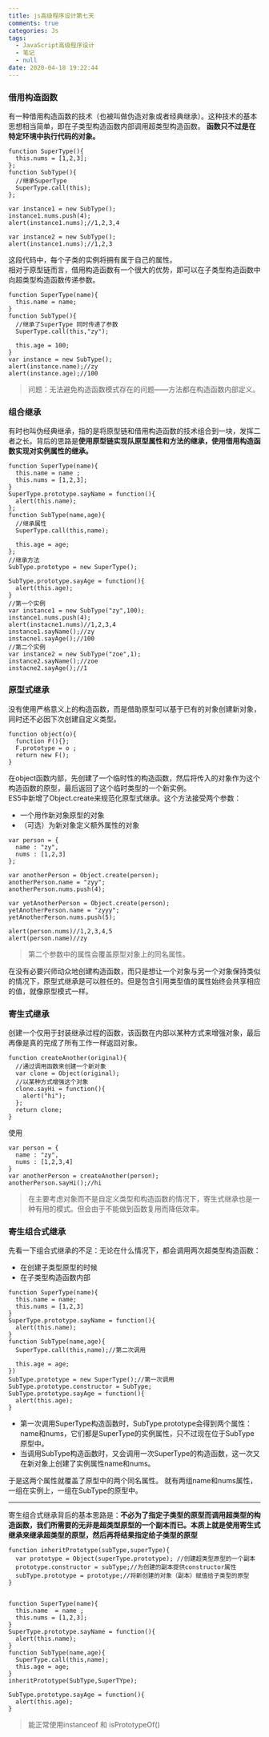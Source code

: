 ```yaml
---
title: js高级程序设计第七天
comments: true
categories: Js
tags:
  - JavaScript高级程序设计
  - 笔记
  - null
date: 2020-04-18 19:22:44
---
```

### 借用构造函数
有一种借用构造函数的技术（也被叫做伪造对象或者经典继承）。这种技术的基本思想相当简单，即在子类型构造函数内部调用超类型构造函数。
**函数只不过是在特定环境中执行代码的对象。**
```
function SuperType(){
  this.nums = [1,2,3];
};
function SubType(){
  //继承SuperType
  SuperType.call(this);
};

var instance1 = new SubType();
instance1.nums.push(4);
alert(instance1.nums);//1,2,3,4

var instance2 = new SubType();
alert(instance1.nums);//1,2,3
```
这段代码中，每个子类的实例将拥有属于自己的属性。  
相对于原型链而言，借用构造函数有一个很大的优势，即可以在子类型构造函数中向超类型构造函数传递参数。
```
function SuperType(name){
  this.name = name;
}
function SubType(){
  //继承了SuperType 同时传递了参数
  SuperType.call(this,"zy");

  this.age = 100;
}
var instance = new SubType();
alert(instance.name);//zy
alert(instance.age);//100
```
>问题：无法避免构造函数模式存在的问题——方法都在构造函数内部定义。

### 组合继承
有时也叫伪经典继承，指的是将原型链和借用构造函数的技术组合到一块，发挥二者之长。背后的思路是**使用原型链实现队原型属性和方法的继承，使用借用构造函数实现对实例属性的继承。**
```
function SuperType(name){
  this.name = name ;
  this.nums = [1,2,3];
}
SuperType.prototype.sayName = function(){
  alert(this.name);
};
function SubType(name,age){
  //继承属性
  SuperType.call(this,name);

  this.age = age;
};
//继承方法
SubType.prototype = new SuperType();

SubType.prototype.sayAge = function(){
  alert(this.age);
}
//第一个实例
var instance1 = new SubType("zy",100);
instance1.nums.push(4);
alert(instacne1.nums)//1,2,3,4
instance1.sayName();//zy
instacne1.sayAge();//100
//第二个实例
var instance2 = new SubType("zoe",1);
instance2.sayName();//zoe
instacne2.sayAge();//1
```

### 原型式继承
没有使用严格意义上的构造函数，而是借助原型可以基于已有的对象创建新对象，同时还不必因下次创建自定义类型。
```
function object(o){
  function F(){};
  F.prototype = o ;
  return new F();
}
```
在object函数内部，先创建了一个临时性的构造函数，然后将传入的对象作为这个构造函数的原型，最后返回了这个临时类型的一个新实例。  
ES5中新增了Object.create来规范化原型式继承。这个方法接受两个参数：
* 一个用作新对象原型的对象
* （可选）为新对象定义额外属性的对象
```
var person = {
  name : "zy",
  nums : [1,2,3]
};

var anotherPerson = Object.create(person);
anotherPerson.name = "zyy";
anotherPerson.nums.push(4);

var yetAnotherPerson = Object.create(person);
yetAnotherPerson.name = "zyyy";
yetAnotherPerson.nums.push(5);

alert(person.nums)//1,2,3,4,5
alert(person.name)//zy

```
>第二个参数中的属性会覆盖原型对象上的同名属性。

在没有必要兴师动众地创建构造函数，而只是想让一个对象与另一个对象保持类似的情况下，原型式继承是可以胜任的。但是包含引用类型值的属性始终会共享相应的值，就像原型模式一样。

### 寄生式继承
创建一个仅用于封装继承过程的函数，该函数在内部以某种方式来增强对象，最后再像是真的完成了所有工作一样返回对象。
```
function createAnother(original){
  //通过调用函数来创建一个新对象
  var clone = Object(original);
  //以某种方式增强这个对象
  clone.sayHi = function(){
    alert("hi");
  };
  return clone;
}
```
使用
```
var person = {
  name : "zy",
  nums : [1,2,3,4]
}
var anotherPerson = createAnother(person);
anotherPerson.sayHi();//hi
```
>在主要考虑对象而不是自定义类型和构造函数的情况下，寄生式继承也是一种有用的模式。但会由于不能做到函数复用而降低效率。

### 寄生组合式继承
先看一下组合式继承的不足：无论在什么情况下，都会调用两次超类型构造函数：
* 在创建子类型原型的时候
* 在子类型构造函数内部
```
function SuperType(name){
  this.name = name;
  this.nums = [1,2,3]
}
SuperType.prototype.sayName = function(){
  alert(this.name);
}
function SubType(name,age){
  SuperType.call(this,name);//第二次调用

  this.age = age;
})
SubType.prototype = new SuperType();//第一次调用
SubType.prototype.constructor = SubType;
SubType.prototype.sayAge = function(){
  alert(this.age);
}
```
* 第一次调用SuperType构造函数时，SubType.prototype会得到两个属性：name和nums，它们都是SuperType的实例属性，只不过现在位于SubType原型中。
* 当调用SubType构造函数时，又会调用一次SuperType的构造函数，这一次又在新对象上创建了实例属性name和nums。  

于是这两个属性就覆盖了原型中的两个同名属性。  就有两组name和nums属性，一组在实例上，一组在SubType的原型中。

---
寄生组合式继承背后的基本思路是：**不必为了指定子类型的原型而调用超类型的构造函数，我们所需要的无非是超类型原型的一个副本而已。本质上就是使用寄生式继承来继承超类型的原型，然后再将结果指定给子类型的原型**
```
function inheritPrototype(subType,superType){
  var prototype = Object(superType.prototype); //创建超类型原型的一个副本
  prototype.constructor = subType;//为创建的副本提供constructor属性
  subType.prototype = prototype;//将新创建的对象（副本）赋值给子类型的原型
}


function SuperType(name){
  this.name  = name ;
  this.nums = [1,2,3];
}
SuperType.prototype.sayName = function(){
  alert(this.name);
}
function SubType(name,age){
  SuperType.call(this,name);
  this.age = age;
}
inheritPrototype(SubType,SuperTYpe);

SubType.prototype.sayAge = function(){
  alert(this.age);
}

```
>能正常使用instanceof 和 isPrototypeOf()
